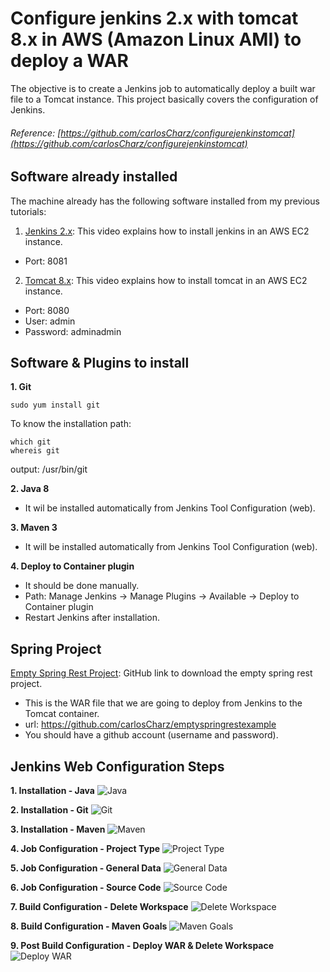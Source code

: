 # Configure jenkins 2.x with tomcat 8.x in AWS (Amazon Linux AMI) to deploy a WAR
The objective is to create a Jenkins job to automatically deploy a built war file to a Tomcat instance. This project basically covers the configuration of Jenkins.

###### Reference: [https://github.com/carlosCharz/configurejenkinstomcat](https://github.com/carlosCharz/configurejenkinstomcat)


## Software already installed
The machine already has the following software installed from my previous tutorials:

 1. [Jenkins 2.x](https://youtu.be/MSkcjqIU5SI): This video explains how to install jenkins in an AWS EC2 instance.
 * Port: 8081
 
 2. [Tomcat 8.x](https://youtu.be/lCex88J-fIo): This video explains how to install tomcat in an AWS EC2 instance.
 * Port: 8080
 * User: admin
 * Password: adminadmin
 
 
 
 ## Software & Plugins to install
 **1. Git**
```
sudo yum install git
```
To know the installation path:
```
which git
whereis git
```
output: /usr/bin/git



**2. Java 8**
* It wil be installed automatically from Jenkins Tool Configuration (web).



**3. Maven 3**
* It will be installed automatically from Jenkins Tool Configuration (web).



**4. Deploy to Container plugin**
* It should be done manually.
* Path: Manage Jenkins -> Manage Plugins -> Available -> Deploy to Container plugin
* Restart Jenkins after installation.



## Spring Project
[Empty Spring Rest Project](https://github.com/carlosCharz/emptyspringrestexample): GitHub link to download the empty spring rest project.
 * This is the WAR file that we are going to deploy from Jenkins to the Tomcat container.
 * url: https://github.com/carlosCharz/emptyspringrestexample
 * You should have a github account (username and password).



## Jenkins Web Configuration Steps
**1. Installation - Java**
![Java](http://wedevol.com/github/configurejenkinstomcat/1-install-java.png)


**2. Installation - Git**
![Git](http://wedevol.com/github/configurejenkinstomcat/2-install-git.png)


**3. Installation - Maven**
![Maven](http://wedevol.com/github/configurejenkinstomcat/3-install-maven.png)


**4. Job Configuration - Project Type**
![Project Type](http://wedevol.com/github/configurejenkinstomcat/4-project.png)


**5. Job Configuration - General Data**
![General Data](http://wedevol.com/github/configurejenkinstomcat/5-general-data.png)


**6. Job Configuration - Source Code**
![Source Code](http://wedevol.com/github/configurejenkinstomcat/6-source-code.png)


**7. Build Configuration - Delete Workspace**
![Delete Workspace](http://wedevol.com/github/configurejenkinstomcat/7-build-delete.png)


**8. Build Configuration - Maven Goals**
![Maven Goals](http://wedevol.com/github/configurejenkinstomcat/8-build-maven.png)


**9. Post Build Configuration - Deploy WAR & Delete Workspace**
![Deploy WAR](http://wedevol.com/github/configurejenkinstomcat/9-build-deploy.png)
